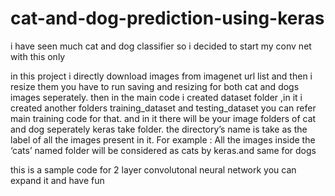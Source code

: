 # cat-and-dog-prediction-using-keras
i have seen much cat and dog classifier so i decided to start my conv net with this only

in this project i directly download images from imagenet url list and then i resize them you have to run saving and resizing for both cat and dogs images seperately. then in the main code i created dataset folder ,in it i created another folders training_dataset and testing_dataset you can refer main training code for that. and in it there will be your image folders of cat and dog seperately keras take folder.  the directory’s name is take as the label of all the images present in it. For example : All the images inside the ‘cats’ named folder will be considered as cats by keras.and same for dogs

this is a sample code for 2 layer convolutonal neural network you can expand it and have fun
